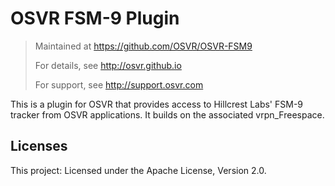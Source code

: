 # OSVR FSM-9 Plugin
> Maintained at <https://github.com/OSVR/OSVR-FSM9>
>
> For details, see <http://osvr.github.io>
>
> For support, see <http://support.osvr.com>

This is a plugin for OSVR that provides access to Hillcrest Labs' FSM-9 tracker from OSVR applications. It builds on the associated vrpn_Freespace.

## Licenses

This project: Licensed under the Apache License, Version 2.0.
